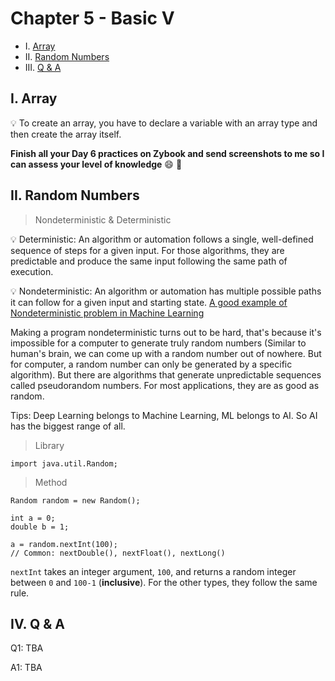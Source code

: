 # Chapter 5 - Basic V

* I. [Array](#1-array)
* II. [Random Numbers](#2-random)
* III. [Q & A](#3-qa)

<h2 id="1-array">I. Array</h2>

:bulb: To create an array, you have to declare a variable with an array type and then create the array itself.

**Finish all your Day 6 practices on Zybook and send screenshots to me so I can assess your level of knowledge** :smile: :pray:

<h2 id="2-random">II. Random Numbers</h2>

> Nondeterministic & Deterministic

:bulb: Deterministic: An algorithm or automation follows a single, well-defined sequence of steps for a given input. For those algorithms, they are predictable and produce the same input following the same path of execution.

:bulb: Nondeterministic: An algorithm or automation has multiple possible paths it can follow for a given input and starting state. [A good example of Nondeterministic problem in Machine Learning](https://www.youtube.com/watch?v=Aut32pR5PQA)

Making a program nondeterministic turns out to be hard, that's because it's impossible for a computer to generate truly random numbers (Similar to human's brain, we can come up with a random number out of nowhere. But for computer, a random number can only be generated by a specific algorithm). But there are algorithms that generate unpredictable sequences called pseudorandom numbers. For most applications, they are as good as random.

Tips: Deep Learning belongs to Machine Learning, ML belongs to AI. So AI has the biggest range of all.

> Library

```
import java.util.Random;
```

> Method

```
Random random = new Random();

int a = 0;
double b = 1;

a = random.nextInt(100);
// Common: nextDouble(), nextFloat(), nextLong()
```

`nextInt` takes an integer argument, `100`, and returns a random integer between `0` and `100-1` (**inclusive**). For the other types, they follow the same rule.

<h2 id="3-qa">IV. Q & A</h2>

Q1: TBA

A1: TBA